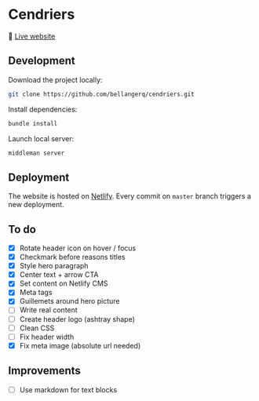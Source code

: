 # Cendriers

:rocket: [Live website](https://cendriers.netlify.com)

## Development

Download the project locally:

```sh
git clone https://github.com/bellangerq/cendriers.git
```

Install dependencies:
```sh
bundle install
```

Launch local server:
```sh
middleman server
```

## Deployment

The website is hosted on [Netlify](https://netlify.com). Every commit on `master` branch triggers a new deployment.


## To do

- [x] Rotate header icon on hover / focus
- [x] Checkmark before reasons titles
- [x] Style hero paragraph
- [x] Center text + arrow CTA
- [x] Set content on Netlify CMS
- [x] Meta tags
- [x] Guillemets around hero picture
- [ ] Write real content
- [ ] Create header logo (ashtray shape)
- [ ] Clean CSS
- [ ] Fix header width
- [x] Fix meta image (absolute url needed)

## Improvements

- [ ] Use markdown for text blocks
